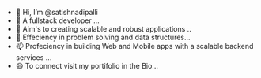 - 👋 Hi, I’m @satishnadipalli
- 👀 A fullstack developer  ...
- 🌱 Aim's to creating scalable and robust applications ..
- 💞️ Effeciency in problem solving and data structures...
- 📫 Profeciency in building Web and Mobile apps with a scalable backend services ...
- 😄 To connect visit my portifolio in the Bio...
